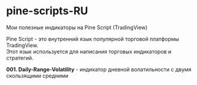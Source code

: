 # pine-scripts-RU
Мои полезные индикаторы на Pine Script (TradingView)

Pine Script - это внутренний язык популярной торговой платформы TradingView.  
Этот язык используется для написания торговых индикаторов и стратегий.

**001. Daily-Range-Volatility** - индикатор дневной волатильности с двумя скользящими средними
